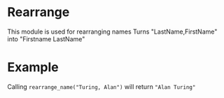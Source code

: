 Rearrange
=========

This module is used for rearranging names
Turns "LastName,FirstName" into "Firstname LastName"

# Example

Calling `rearrange_name("Turing, Alan")` will return `"Alan Turing"`
